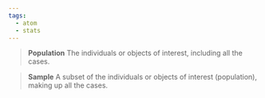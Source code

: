 ```yaml
---
tags:
  - atom
  - stats
---
```

> **Population**
> The individuals or objects of interest, including all the cases.

> **Sample**
> A subset of the individuals or objects of interest (population), making up all the cases.